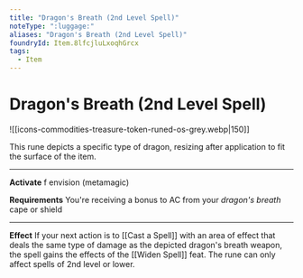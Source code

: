 ```yaml
---
title: "Dragon's Breath (2nd Level Spell)"
noteType: ":luggage:"
aliases: "Dragon's Breath (2nd Level Spell)"
foundryId: Item.8lfcjluLxoqhGrcx
tags:
  - Item
---
```


# Dragon's Breath (2nd Level Spell)
![[icons-commodities-treasure-token-runed-os-grey.webp|150]]

This rune depicts a specific type of dragon, resizing after application to fit the surface of the item.

* * *

**Activate** f envision (metamagic)

**Requirements** You're receiving a bonus to AC from your _dragon's breath_ cape or shield

* * *

**Effect** If your next action is to [[Cast a Spell]] with an area of effect that deals the same type of damage as the depicted dragon's breath weapon, the spell gains the effects of the [[Widen Spell]] feat. The rune can only affect spells of 2nd level or lower.
